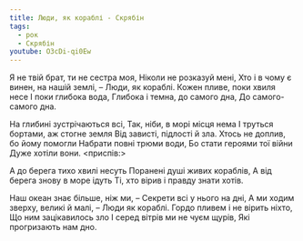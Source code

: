 ```yaml
---
title: Люди, як кораблі - Скрябін
tags:
  - рок
  - Скрябін
youtube: O3cDi-qi0Ew
---
```

Я не твій брат, ти не сестра моя,
Ніколи не розказуй мені,
Хто і в чому є винен, на нашій землі, –
Люди, як кораблі.
Кожен пливе, поки хвиля несе
І поки глибока вода,
Глибока і темна, до самого дна,
До самого-самого дна.

На глибині зустрічаються всі,
Так, ніби, в морі місця нема
І труться бортами, аж стогне земля
Від зависті, підлості й зла.
Хтось не доплив, бо йому помогли
Набрати повні трюми води,
Бо стати героями тої війни
Дуже хотіли вони.
<приспів:>

А до берега тихо хвилі несуть
Поранені душі живих кораблів,
А від берега знову в море ідуть
Ті, хто вірив і правду знати хотів.

Наш океан знає більше, ніж ми, –
Секрети всі у нього на дні,
А ми ходим зверху, великі й малі, –
Люди як кораблі.
Гордо пливем і не вірить ніхто,
Що ним зацікавилось зло
І серед вітрів ми не чуєм щурів,
Які прогризають нам дно.
